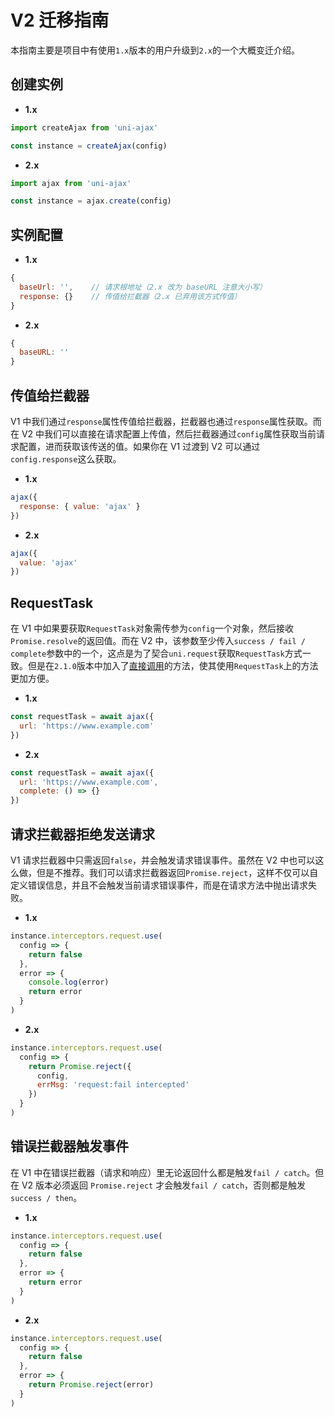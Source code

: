 # V2 迁移指南

本指南主要是项目中有使用`1.x`版本的用户升级到`2.x`的一个大概变迁介绍。

## 创建实例

- **1.x**

```Javascript
import createAjax from 'uni-ajax'

const instance = createAjax(config)
```

- **2.x**

```Javascript
import ajax from 'uni-ajax'

const instance = ajax.create(config)
```

## 实例配置

- **1.x**

```Javascript
{
  baseUrl: '',    // 请求根地址（2.x 改为 baseURL 注意大小写）
  response: {}    // 传值给拦截器（2.x 已弃用该方式传值）
}
```

- **2.x**

```Javascript
{
  baseURL: ''
}
```

## 传值给拦截器

V1 中我们通过`response`属性传值给拦截器，拦截器也通过`response`属性获取。而在 V2 中我们可以直接在请求配置上传值，然后拦截器通过`config`属性获取当前请求配置，进而获取该传送的值。如果你在 V1 过渡到 V2 可以通过`config.response`这么获取。

- **1.x**

```Javascript
ajax({
  response: { value: 'ajax' }
})
```

- **2.x**

```Javascript
ajax({
  value: 'ajax'
})
```

## RequestTask

在 V1 中如果要获取`RequestTask`对象需传参为`config`一个对象，然后接收`Promise.resolve`的返回值。而在 V2 中，该参数至少传入`success / fail / complete`参数中的一个，这点是为了契合`uni.request`获取`RequestTask`方式一致。但是在`2.1.0`版本中加入了[直接调用](/usage/request-task.html)的方法，使其使用`RequestTask`上的方法更加方便。

- **1.x**

```JavaScript
const requestTask = await ajax({
  url: 'https://www.example.com'
})
```

- **2.x**

```JavaScript
const requestTask = await ajax({
  url: 'https://www.example.com',
  complete: () => {}
})
```

## 请求拦截器拒绝发送请求

V1 请求拦截器中只需返回`false`，并会触发请求错误事件。虽然在 V2 中也可以这么做，但是不推荐。我们可以请求拦截器返回`Promise.reject`，这样不仅可以自定义错误信息，并且不会触发当前请求错误事件，而是在请求方法中抛出请求失败。

- **1.x**

```JavaScript
instance.interceptors.request.use(
  config => {
    return false
  },
  error => {
    console.log(error)
    return error
  }
)
```

- **2.x**

```JavaScript
instance.interceptors.request.use(
  config => {
    return Promise.reject({
      config,
      errMsg: 'request:fail intercepted'
    })
  }
)
```

## 错误拦截器触发事件

在 V1 中在错误拦截器（请求和响应）里无论返回什么都是触发`fail / catch`。但在 V2 版本必须返回 `Promise.reject` 才会触发`fail / catch`，否则都是触发 `success / then`。

- **1.x**

```JavaScript
instance.interceptors.request.use(
  config => {
    return false
  },
  error => {
    return error
  }
)
```

- **2.x**

```JavaScript
instance.interceptors.request.use(
  config => {
    return false
  },
  error => {
    return Promise.reject(error)
  }
)
```
